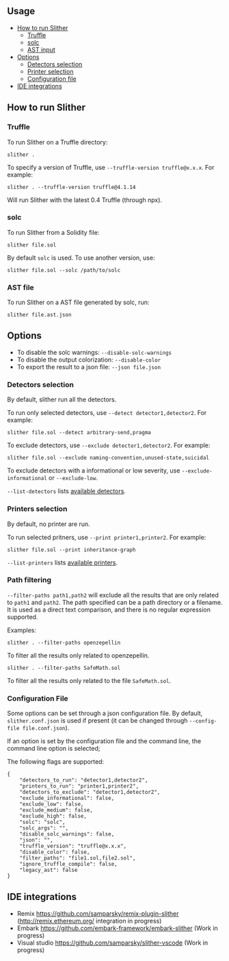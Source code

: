 ## Usage

- [How to run Slither](#how-to-run-slither)
  - [Truffle](#truffle) 
  - [solc](#solc)
  - [AST input](#ast-file)
- [Options](#options)
  - [Detectors selection](#detectors-selection)
  - [Printer selection](#printer-selection)
  - [Configuration file](#configuration-file)
- [IDE integrations](#ide-integration)

## How to run Slither

### Truffle
To run Slither on a Truffle directory:
```
slither .
```

To specify a version of Truffle, use `--truffle-version truffle@x.x.x`.
For example:
```
slither . --truffle-version truffle@4.1.14
```
Will run Slither with the latest 0.4 Truffle (through npx).

### solc
To run Slither from a Solidity file:

```
slither file.sol
```
By default `solc` is used. To use another version, use:
```
slither file.sol --solc /path/to/solc
```

### AST file
To run Slither on a AST file generated by solc, run:
```
slither file.ast.json
```

## Options

- To disable the solc warnings: `--disable-solc-warnings`
- To disable the output colorization: `--disable-color`
- To export the result to a json file: `--json file.json`

### Detectors selection
By default, slither run all the detectors.

To run only selected detectors, use `--detect detector1,detector2`. For example:
```
slither file.sol --detect arbitrary-send,pragma
```

To exclude detectors, use `--exclude detector1,detector2`. For example:
```
slither file.sol --exclude naming-convention,unused-state,suicidal
```

To exclude detectors with a informational or low severity, use `--exclude-informational` or `--exclude-low`.

`--list-detectors` lists [available detectors](https://github.com/trailofbits/slither/wiki/Detectors-Documentation).

### Printers selection
By default, no printer are run.

To run selected pritners, use `--print printer1,printer2`. For example:
```
slither file.sol --print inheritance-graph
```

`--list-printers` lists [available printers](https://github.com/trailofbits/slither/wiki/Printers-Documentation).

### Path filtering

`--filter-paths path1,path2` will exclude all the results that are only related to `path1` and `path2`. The path specified can be a path directory or a filename. It is used as a direct text comparison, and there is no regular expression supported.

Examples:
```
slither . --filter-paths openzepellin
```
To filter all the results only related to openzepellin.
```
slither . --filter-paths SafeMath.sol
```
To filter all the results only related to the file `SafeMath.sol`.

### Configuration File
Some options can be set through a json configuration file. By default,  `slither.conf.json` is used if present (it can be changed through `--config-file file.conf.json`).

If an option is set by the configuration file and the command line, the command line option is selected;

The following flags are supported:

```
{
    "detectors_to_run": "detector1,detector2",
    "printers_to_run": "printer1,printer2",
    "detectors_to_exclude": "detector1,detector2",
    "exclude_informational": false,
    "exclude_low": false,
    "exclude_medium": false,
    "exclude_high": false,
    "solc": "solc",
    "solc_args": "",
    "disable_solc_warnings": false,
    "json": "",
    "truffle_version": "truffle@x.x.x",
    "disable_color": false,
    "filter_paths": "file1.sol,file2.sol",
    "ignore_truffle_compile": false,
    "legacy_ast": false
}
```


## IDE integrations
* Remix https://github.com/samparsky/remix-plugin-slither (http://remix.ethereum.org/ integration in progress)
* Embark https://github.com/embark-framework/embark-slither (Work in progress)
* Visual studio https://github.com/samparsky/slither-vscode (Work in progress)
